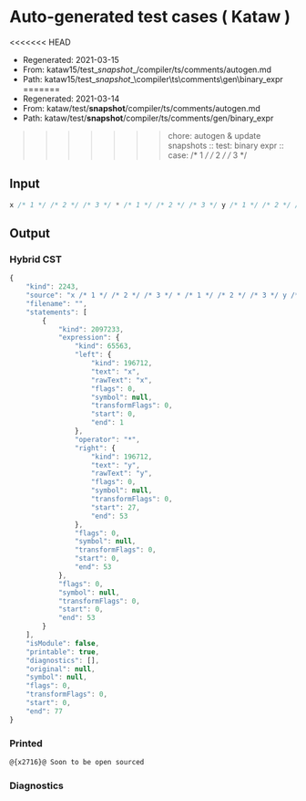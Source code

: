 # Auto-generated test cases ( Kataw )
<<<<<<< HEAD
- Regenerated: 2021-03-15
- From: kataw15/test\__snapshot__/compiler/ts/comments/autogen.md
- Path: kataw15/test\__snapshot__\compiler\ts\comments\gen\binary_expr
=======
- Regenerated: 2021-03-14
- From: kataw/test/__snapshot__/compiler/ts/comments/autogen.md
- Path: kataw/test/__snapshot__/compiler/ts/comments/gen/binary_expr
>>>>>>> chore: autogen & update snapshots
> :: test: binary expr
> :: case: /* 1 */ /* 2 */ /* 3 */
## Input

`````js
x /* 1 */ /* 2 */ /* 3 */ * /* 1 */ /* 2 */ /* 3 */ y /* 1 */ /* 2 */ /* 3 */
`````

## Output

### Hybrid CST

```javascript
{
    "kind": 2243,
    "source": "x /* 1 */ /* 2 */ /* 3 */ * /* 1 */ /* 2 */ /* 3 */ y /* 1 */ /* 2 */ /* 3 */",
    "filename": "",
    "statements": [
        {
            "kind": 2097233,
            "expression": {
                "kind": 65563,
                "left": {
                    "kind": 196712,
                    "text": "x",
                    "rawText": "x",
                    "flags": 0,
                    "symbol": null,
                    "transformFlags": 0,
                    "start": 0,
                    "end": 1
                },
                "operator": "*",
                "right": {
                    "kind": 196712,
                    "text": "y",
                    "rawText": "y",
                    "flags": 0,
                    "symbol": null,
                    "transformFlags": 0,
                    "start": 27,
                    "end": 53
                },
                "flags": 0,
                "symbol": null,
                "transformFlags": 0,
                "start": 0,
                "end": 53
            },
            "flags": 0,
            "symbol": null,
            "transformFlags": 0,
            "start": 0,
            "end": 53
        }
    ],
    "isModule": false,
    "printable": true,
    "diagnostics": [],
    "original": null,
    "symbol": null,
    "flags": 0,
    "transformFlags": 0,
    "start": 0,
    "end": 77
}
```

### Printed

```javascript
@{x2716}@ Soon to be open sourced
```

### Diagnostics

```javascript

```

